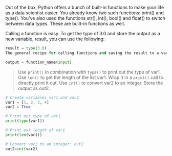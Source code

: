 Out of the box, Python offers a bunch of built-in functions to make your life as a data scientist easier. You already know two such functions: print() and type(). You've also used the functions str(), int(), bool() and float() to switch between data types. These are built-in functions as well.

Calling a function is easy. To get the type of 3.0 and store the output as a new variable, result, you can use the following:

```py
result = type(3.0)
The general recipe for calling functions and saving the result to a variable is thus:

output = function_name(input)
```

> Use `print()` in combination with `type()` to print out the type of var1.
Use `len()` to get the length of the list var1. Wrap it in a `print()` call to directly print it out.
Use `int()` to convert var2 to an integer. Store the output as out2.

```py
# Create variables var1 and var2
var1 = [1, 2, 3, 4]
var2 = True

# Print out type of var1
print(type(var1))

# Print out length of var1
print(len(var1))

# Convert var2 to an integer: out2
out2=int(var2)
```
